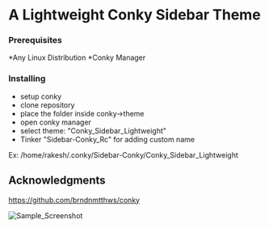 

# A Lightweight Conky Sidebar Theme



### Prerequisites

*Any Linux Distribution
*Conky Manager



### Installing
* setup conky
* clone repository
* place the folder inside conky->theme
* open conky manager 
* select theme: "Conky_Sidebar_Lightweight"
* Tinker "Sidebar-Conky_Rc" for adding custom name

Ex:
/home/rakesh/.conky/Sidebar-Conky/Conky_Sidebar_Lightweight





## Acknowledgments
https://github.com/brndnmtthws/conky


![Sample_Screenshot](https://drive.google.com/uc?export=view&id=1i4kjlYyb3R9p3hvahijnIX48PjeQ1Zbm)

